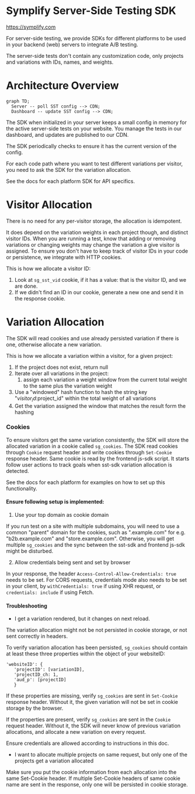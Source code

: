 Symplify Server-Side Testing SDK
================================

https://symplify.com

For server-side testing, we provide SDKs for different platforms to be used in
your backend (web) servers to integrate A/B testing.

The server-side tests don't contain any customization code, only projects and
variations with IDs, names, and weights.

Architecture Overview
=====================

```mermaid
graph TD;
  Server -- poll SST config --> CDN;
  Dashboard -- update SST config --> CDN;
```

The SDK when initialized in your server keeps a small config in memory for the
active server-side tests on your website. You manage the tests in our dashboard,
and updates are published to our CDN.

The SDK periodically checks to ensure it has the current version of the config.

For each code path where you want to test different variations per visitor, you
need to ask the SDK for the variation allocation.

See the docs for each platform SDK for API specifics.

Visitor Allocation
==================

There is no need for any per-visitor storage, the allocation is idempotent.

It does depend on the variation weights in each project though, and distinct
visitor IDs. When you are running a test, know that adding or removing
variations or changing weights may change the variation a give visitor is
assigned. To ensure you don't have to keep track of visitor IDs in your code or
persistence, we integrate with HTTP cookies.

This is how we allocate a visitor ID:

1. Look at `sg_sst_vid` cookie, if it has a value: that is the visitor ID, and we are done.
2. If we didn't find an ID in our cookie, generate a new one and send it in the response cookie.

Variation Allocation
====================

The SDK will read cookies and use already persisted variation if there is one, 
otherwise allocate a new variation.

This is how we allocate a variation within a visitor, for a given project:

1. If the project does not exist, return null
2. Iterate over all variations in the project:
   1. assign each variation a weight window from the current total weight to the same plus the variation weight
3. Use a "windowed" hash function to hash the string key "$visitor_id:$project_id" within the total weight of all variations
4. Get the variation assigned the window that matches the result form the hashing

### Cookies
To ensure visitors get the same variation consistently, the SDK will store the allocated variation in a cookie called `sg_cookies`. 
The SDK read cookies through `Cookie` request header and write cookies through `Set-Cookie` response header. 
Same cookie is read by the frontend js-sdk script. It starts follow user actions to track goals when sst-sdk variation allocation 
is detected.

See the docs for each platform for examples on how to set up this functionality.

#### Ensure following setup is implemented:

1. Use your top domain as cookie domain

If you run test on a site with multiple subdomains, you will need to use a common "parent" domain for the cookies, 
such as ".example.com" for e.g. "b2b.example.com" and "store.example.com". Otherwise, you will get multiple `sg_cookies` 
and the sync between the sst-sdk and frontend js-sdk might be disturbed.

2. Allow credentials being sent and set by browser

In your response, the header `Access-Control-Allow-Credentials: true` needs to be set.
For CORS requests, credentials mode also needs to be set in your client, 
by `withCredentials: true` if using XHR request, or `credentials: include` if using Fetch.


#### Troubleshooting

- I get a variation rendered, but it changes on next reload.

The variation allocation might not be not persisted in cookie storage, or not sent correctly in headers.

To verify variation allocation has been persisted, `sg_cookies` should contain at least these three properties 
within the object of your websiteID:

```
'websiteID': { 
   'projectID': [variationID],
   'projectID_ch: 1,
   'aud_p': [projectID]
   }
```

If these properties are missing, verify `sg_cookies` are sent in `Set-Cookie` response header. 
Without it, the given variation will not be set in cookie storage by the browser.

If the properties are present, verify `sg_cookies` are sent in the `Cookie` request header.
Without it, the SDK will never know of previous variation allocations, and allocate a new variation on every request.

Ensure credentials are allowed according to instructions in this doc.

- I want to allocate multiple projects on same request, but only one of the projects get a variation allocated

Make sure you put the cookie information from each allocation into the same Set-Cookie header. 
If multiple Set-Cookie headers of same cookie name are sent in the response, 
only one will be persisted in cookie storage.
